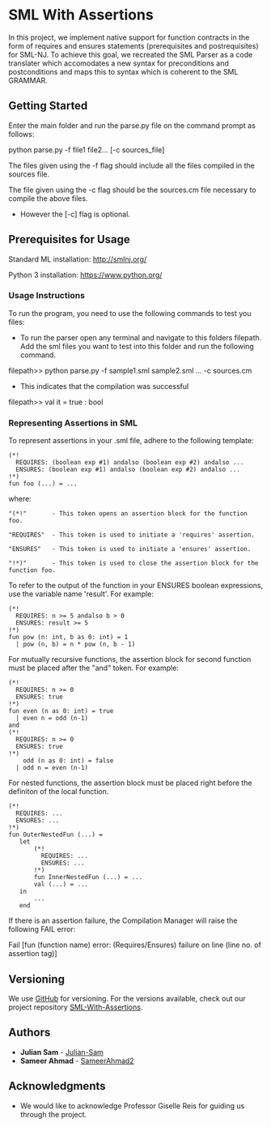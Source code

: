 # SML With Assertions #

In this project, we implement native support for function contracts in the form of requires and ensures statements (prerequisites and postrequisites) for SML-NJ. To achieve this goal, we recreated the SML Parser as a code translater which accomodates a new syntax for preconditions and postconditions and maps this to syntax which is coherent to the SML GRAMMAR. 


## Getting Started ##

Enter the main folder and run the parse.py file on the command prompt as follows:

python parse.py -f file1 file2... [-c sources_file] 

The files given using the -f flag should include all the files compiled in the sources file.

The file given using the -c flag should be the sources.cm file necessary to compile the above files.

* However the [-c] flag is optional.


## Prerequisites for Usage ##

Standard ML installation:
http://smlnj.org/

Python 3 installation:
https://www.python.org/


### Usage Instructions ###

To run the program, you need to use the following commands to test you files:

* To run the parser open any terminal and navigate to this folders filepath. Add the sml files you want to test into this folder and run the following command. 

filepath>> python parse.py -f sample1.sml sample2.sml ...  -c sources.cm

* This indicates that the compilation was successful

filepath>> val it = true : bool

### Representing Assertions in SML ###

To represent assertions in your .sml file, adhere to the following template:

    (*! 
      REQUIRES: (boolean exp #1) andalso (boolean exp #2) andalso ... 
      ENSURES: (boolean exp #1) andalso (boolean exp #2) andalso ...
    !*)
    fun foo (...) = ... 

where: 

    "(*!"       - This token opens an assertion block for the function foo.

    "REQUIRES"  - This token is used to initiate a 'requires' assertion.

    "ENSURES"   - This token is used to initiate a 'ensures' assertion.

    "!*)"       - This token is used to close the assertion block for the function foo.


To refer to the output of the function in your ENSURES boolean expressions, use the variable name  'result'. For example:

    (*!
      REQUIRES: n >= 5 andalso b > 0
      ENSURES: result >= 5 
    !*)
    fun pow (n: int, b as 0: int) = 1
      | pow (n, b) = n * pow (n, b - 1)


For mutually recursive functions, the assertion block for second function must be placed after the "and" token. For example:

    (*!
      REQUIRES: n >= 0
      ENSURES: true
    !*)
    fun even (n as 0: int) = true
      | even n = odd (n-1)
    and 
    (*!
      REQUIRES: n >= 0
      ENSURES: true
    !*)
        odd (n as 0: int) = false
      | odd n = even (n-1)

For nested functions, the assertion block must be placed right before the definiton of the local function.

    (*!
      REQUIRES: ...
      ENSURES: ...
    !*)
    fun OuterNestedFun (...) =
       let
           (*!
             REQUIRES: ...
             ENSURES: ...
           !*)
           fun InnerNestedFun (...) = ...
           val (...) = ...
       in
           ...
       end

If there is an assertion failure, the Compilation Manager will raise the following FAIL error:

Fail [fun (function name) error: (Requires/Ensures) failure on line (line no. of assertion tag)]


## Versioning ##

We use [GitHub](http://github.com/) for versioning. For the versions available, check out our project repository [SML-With-Assertions](https://github.com/Julian-Sam/SML-with-Assertions). 

## Authors ##

* **Julian Sam**   - [Julian-Sam](https://github.com/Julian-Sam)
* **Sameer Ahmad** - [SameerAhmad2](https://github.com/SameerAhmad2)

## Acknowledgments ##

* We would like to acknowledge Professor Giselle Reis for guiding us through the project.
